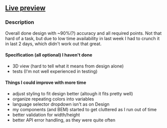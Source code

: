 ## [Live preview](https://applover.irevall.me)

### Description
Overall done design with ~90%(?) accuracy and all required points.
Not that hard of a task, but  due to low time availability in last week 
I had to crunch it in last 2 days, which didn't work out that great.

#### Specification (all optional) I haven't done
- 3D view (hard to tell what it means from design alone)
- tests (I'm not well experienced in testing)

#### Things I could improve with more time
- adjust styling to fit design better (altough it fits pretty well)
- organize repeating colors into variables
- language selector dropdown isn't as on Design
- my components (and BEM) started to get cluttered as I run out of time
- better validation for width/height
- better API error handling, as they were quite often

